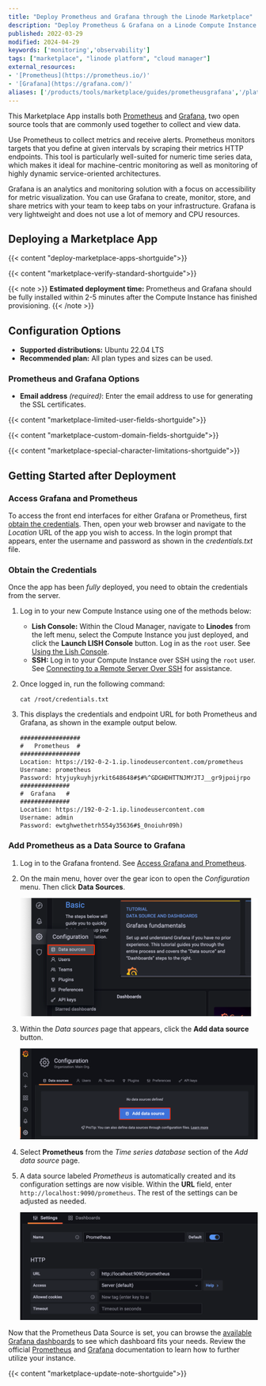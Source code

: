 ```yaml
---
title: "Deploy Prometheus and Grafana through the Linode Marketplace"
description: "Deploy Prometheus & Grafana on a Linode Compute Instance. This application provides you with a reliable monitoring solution for all of your infrastructure. "
published: 2022-03-29
modified: 2024-04-29
keywords: ['monitoring','observability']
tags: ["marketplace", "linode platform", "cloud manager"]
external_resources:
- '[Prometheus](https://prometheus.io/)'
- '[Grafana](https://grafana.com/)'
aliases: ['/products/tools/marketplace/guides/prometheusgrafana','/platform/marketplace/how-to-deploy-grafana-with-marketplace-apps/', '/platform/one-click/how-to-deploy-grafana-with-one-click-apps/','/guides/how-to-deploy-grafana-with-one-click-apps/','/guides/how-to-deploy-grafana-with-marketplace-apps/','/guides/grafana-marketplace-app/','/products/tools/marketplace/guides/grafana/','/platform/marketplace/how-to-deploy-prometheus-with-marketplace-apps/', '/platform/one-click/how-to-deploy-prometheus-with-one-click-apps/','/guides/how-to-deploy-prometheus-with-one-click-apps/','/guides/how-to-deploy-prometheus-with-marketplace-apps/','/guides/prometheus-marketplace-app/','/products/tools/marketplace/guides/prometheus/']
---
```


This Marketplace App installs both [Prometheus](https://prometheus.io/) and [Grafana](https://grafana.com/oss/grafana/), two open source tools that are commonly used together to collect and view data.

Use Prometheus to collect metrics and receive alerts. Prometheus monitors targets that you define at given intervals by scraping their metrics HTTP endpoints. This tool is particularly well-suited for numeric time series data, which makes it ideal for machine-centric monitoring as well as monitoring of highly dynamic service-oriented architectures.

Grafana is an analytics and monitoring solution with a focus on accessibility for metric visualization. You can use Grafana to create, monitor, store, and share metrics with your team to keep tabs on your infrastructure. Grafana is very lightweight and does not use a lot of memory and CPU resources.

## Deploying a Marketplace App

{{< content "deploy-marketplace-apps-shortguide">}}

{{< content "marketplace-verify-standard-shortguide">}}

{{< note >}}
**Estimated deployment time:** Prometheus and Grafana should be fully installed within 2-5 minutes after the Compute Instance has finished provisioning.
{{< /note >}}

## Configuration Options

- **Supported distributions:** Ubuntu 22.04 LTS
- **Recommended plan:** All plan types and sizes can be used.

### Prometheus and Grafana Options

- **Email address** *(required)*: Enter the email address to use for generating the SSL certificates.

{{< content "marketplace-limited-user-fields-shortguide">}}

{{< content "marketplace-custom-domain-fields-shortguide">}}

{{< content "marketplace-special-character-limitations-shortguide">}}

## Getting Started after Deployment

### Access Grafana and Prometheus

To access the front end interfaces for either Grafana or Prometheus, first [obtain the credentials](#obtain-the-credentials). Then, open your web browser and navigate to the *Location* URL of the app you wish to access. In the login prompt that appears, enter the username and password as shown in the *credentials.txt* file.

### Obtain the Credentials

Once the app has been *fully* deployed, you need to obtain the credentials from the server.

1.  Log in to your new Compute Instance using one of the methods below:

    - **Lish Console:** Within the Cloud Manager, navigate to **Linodes** from the left menu, select the Compute Instance you just deployed, and click the **Launch LISH Console** button. Log in as the `root` user. See [Using the Lish Console](/docs/products/compute/compute-instances/guides/lish/).
    - **SSH:** Log in to your Compute Instance over SSH using the `root` user. See [Connecting to a Remote Server Over SSH](/docs/guides/connect-to-server-over-ssh/) for assistance.

1.  Once logged in, run the following command:

    ```command
    cat /root/credentials.txt
    ```

1. This displays the credentials and endpoint URL for both Prometheus and Grafana, as shown in the example output below.

    ```output
    #################
    #   Prometheus  #
    #################
    Location: https://192-0-2-1.ip.linodeusercontent.com/prometheus
    Username: prometheus
    Password: htyjuykuyhjyrkit648648#$#%^GDGHDHTTNJMYJTJ__gr9jpoijrpo
    ##############
    #  Grafana   #
    ##############
    Location: https://192-0-2-1.ip.linodeusercontent.com
    Username: admin
    Password: ewtghwethetrh554y35636#$_0noiuhr09h)
    ```

### Add Prometheus as a Data Source to Grafana

1.  Log in to the Grafana frontend. See [Access Grafana and Prometheus](#access-grafana-and-prometheus).

1.  On the main menu, hover over the gear icon to open the *Configuration* menu. Then click **Data Sources**.

    ![Screenshot of Grafana's configuration menu](grafana-menu.png)

1.  Within the *Data sources* page that appears, click the **Add data source** button.

    ![Screenshot of the Data sources page](grafana-add-data-source.png)

1.  Select **Prometheus** from the *Time series database* section of the *Add data source* page.

1.  A data source labeled *Prometheus* is automatically created and its configuration settings are now visible. Within the **URL** field, enter `http://localhost:9090/prometheus`. The rest of the settings can be adjusted as needed.

    ![Screenshot of the Prometheus data source](grafana-prometheus-source.png)

Now that the Prometheus Data Source is set, you can browse the [available Grafana dashboards](https://grafana.com/grafana/dashboards/) to see which dashboard fits your needs. Review the official [Prometheus](https://prometheus.io/docs/introduction/overview/) and [Grafana](https://grafana.com/docs/grafana/latest/) documentation to learn how to further utilize your instance.

{{< content "marketplace-update-note-shortguide">}}